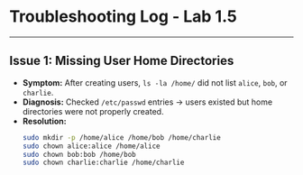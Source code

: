 # Troubleshooting Log - Lab 1.5

---

## Issue 1: Missing User Home Directories
- **Symptom:** After creating users, `ls -la /home/` did not list `alice`, `bob`, or `charlie`.
- **Diagnosis:** Checked `/etc/passwd` entries → users existed but home directories were not properly created.
- **Resolution:**  
  ```bash
  sudo mkdir -p /home/alice /home/bob /home/charlie
  sudo chown alice:alice /home/alice
  sudo chown bob:bob /home/bob
  sudo chown charlie:charlie /home/charlie
